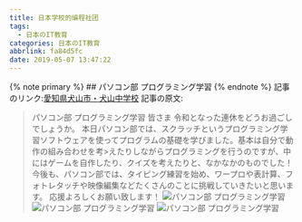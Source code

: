 ```yaml
---
title: 日本学校的编程社团
tags:
  - 日本のIT教育
categories: 日本のIT教育
abbrlink: fa84d5fc
date: 2019-05-07 13:47:22
---
```

{% note primary %}
    ## パソコン部 プログラミング学習
{% endnote %}<!--more-->
記事のリンク:[愛知県犬山市・犬山中学校](http://www2.schoolweb.ne.jp/weblog/index.php?id=2320088)
記事の原文:
>パソコン部 プログラミング学習
>皆さま 令和となった連休をどうお過ごしでしょうか。
>本日パソコン部では、スクラッチというプログラミング学習ソフトウェアを使ってプログラムの基礎を学びました。基本は自分で動作の組み合わせを考>えたりしながらプログラミングを行うのですが、中にはゲームを自作したり、クイズを考えたりと、なかなかのものでした！
>今後も、パソコン部では、タイピング練習を始め、ワープロや表計算、フォトレタッチや映像編集などたくさんのことに挑戦していきたいと思います。
>応援よろしくお願い致します！
![パソコン部 プログラミング学習](https://photos.google.com/share/AF1QipPS7uZlMgYNSHYBalBmtygHtYjZM0A1Cfql8xLP1Ed8VpEVhFYZcSOIyzyH6KpijQ?key=ZWJLTGZyYy1oVjlISlN3MUxHVDdPOUEwQ1hKUzVB)
![パソコン部 プログラミング学習](https://photos.google.com/share/AF1QipOnwXIn2AdkxplHCPI7Pwx-8quY7GLIF7znTnODlx9gicqAuKbpBCazxAtl5k2Kyw?key=Q2oxb1VreDI2aXVqdEtfdGFIdkNzb05YYXJpNy13)
![パソコン部 プログラミング学習](https://photos.google.com/share/AF1QipNYSW-e5LonQuJ6DhQrcI38VjOZu842rq9fx8D8JsHF5azVcw3YfswCAjsvV74ipg?key=SG5rMWRaeXY1TEZoak5pV0J6RnNCeU1xeFNQRDNB)


